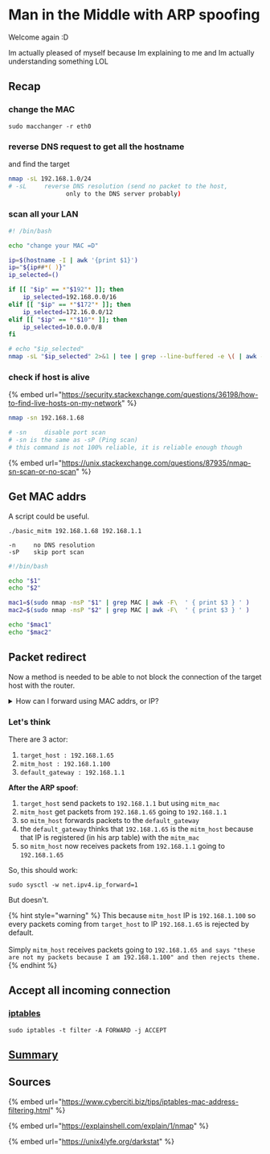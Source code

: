 # Man in the Middle with ARP spoofing

Welcome again :D&#x20;

Im actually pleased of myself because Im explaining to me and Im actually understanding something LOL

## Recap

### change the MAC

```
sudo macchanger -r eth0 
```

### reverse DNS request to get all the hostname

and find the target

```bash
nmap -sL 192.168.1.0/24
# -sL     reverse DNS resolution (send no packet to the host, 
                only to the DNS server probably)
```

### scan all your LAN

```bash
#! /bin/bash

echo "change your MAC =D"

ip=$(hostname -I | awk '{print $1}')
ip="${ip##*( )}"
ip_selected=()

if [[ "$ip" == *"$192"* ]]; then
    ip_selected=192.168.0.0/16
elif [[ "$ip" == *"$172"* ]]; then
    ip_selected=172.16.0.0/12
elif [[ "$ip" == *"$10"* ]]; then
    ip_selected=10.0.0.0/8
fi

# echo "$ip_selected"
nmap -sL "$ip_selected" 2>&1 | tee | grep --line-buffered -e \( | awk -Ffor '{print $2}'
```

### check if host is alive

{% embed url="https://security.stackexchange.com/questions/36198/how-to-find-live-hosts-on-my-network" %}

```bash
nmap -sn 192.168.1.68

# -sn     disable port scan
# -sn is the same as -sP (Ping scan)
# this command is not 100% reliable, it is reliable enough though
```

{% embed url="https://unix.stackexchange.com/questions/87935/nmap-sn-scan-or-no-scan" %}

## Get MAC addrs

A script could be useful.

```
./basic_mitm 192.168.1.68 192.168.1.1
```

```
-n     no DNS resolution 
-sP    skip port scan
```

```bash
#!/bin/bash

echo "$1"
echo "$2"

mac1=$(sudo nmap -nsP "$1" | grep MAC | awk -F\  ' { print $3 } ' )
mac2=$(sudo nmap -nsP "$2" | grep MAC | awk -F\  ' { print $3 } ' )

echo "$mac1"
echo "$mac2"
```

## Packet redirect

Now a method is needed to be able to not block the connection of the target host with the router.

<details>

<summary>How can I forward using MAC addrs, or IP?</summary>

* _bridge_ command from iproute2 package
* iptables mac command
* ebtables

</details>

### Let's think

There are 3 actor:

1. `target_host : 192.168.1.65`
2. `mitm_host : 192.168.1.100`
3. `default_gateway : 192.168.1.1`

**After the ARP spoof**:

1. `target_host` send packets to `192.168.1.1` but using `mitm_mac`
2. `mitm_host` get packets from `192.168.1.65` going to `192.168.1.1`
3. so `mitm_host` forwards packets to the `default_gateway`&#x20;
4. the `default_gateway` thinks that `192.168.1.65` is the `mitm_host` because that IP is registered (in his arp table) with the `mitm_mac`
5. so `mitm_host` now receives packets from `192.168.1.1` going to `192.168.1.65`

So, this should work:

```
sudo sysctl -w net.ipv4.ip_forward=1
```

But doesn't.

{% hint style="warning" %}
This because `mitm_host` IP is `192.168.1.100` so every packets coming from `target_host` to IP `192.168.1.65` is rejected by default.\
\
Simply `mitm_host` receives packets going to `192.168.1.65 and says "these are not my packets because I am 192.168.1.100" and then rejects theme.`
{% endhint %}

## Accept all incoming connection

### [iptables](iptables.md)

```
sudo iptables -t filter -A FORWARD -j ACCEPT
```

## [Summary](../summaries/mitm.md)

## Sources

{% embed url="https://www.cyberciti.biz/tips/iptables-mac-address-filtering.html" %}

{% embed url="https://explainshell.com/explain/1/nmap" %}

{% embed url="https://unix4lyfe.org/darkstat" %}
